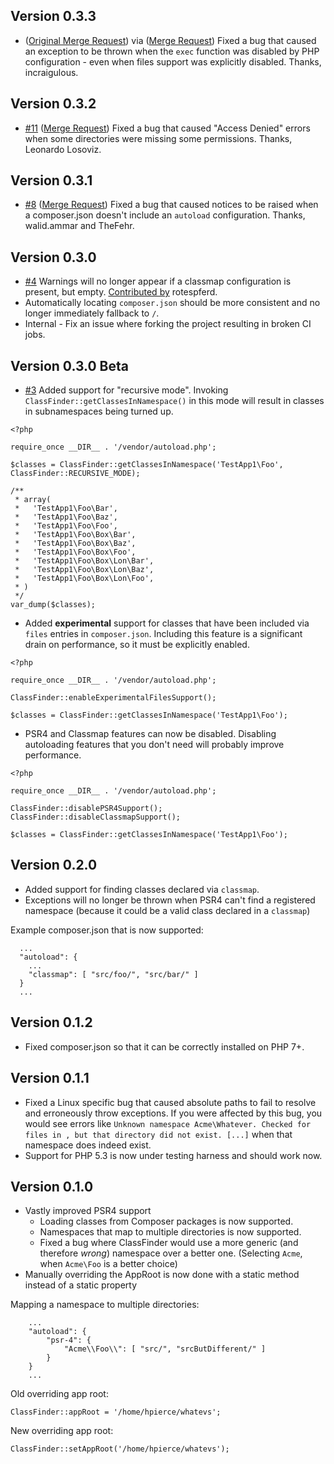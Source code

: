 Version 0.3.3
-------------

* ([Original Merge Request](https://gitlab.com/hpierce1102/ClassFinder/merge_requests/12)) via ([Merge Request](https://gitlab.com/hpierce1102/ClassFinder/merge_requests/13)) Fixed a bug that caused an exception to be thrown when the `exec` function was disabled by PHP configuration - even when files support was explicitly disabled. Thanks, incraigulous.


Version 0.3.2
-------------

* [#11](https://gitlab.com/hpierce1102/ClassFinder/issues/11) ([Merge Request](https://gitlab.com/hpierce1102/ClassFinder/merge_requests/10)) Fixed a bug that caused "Access Denied" errors when some directories were missing some permissions. Thanks, Leonardo Losoviz.


Version 0.3.1
-------------

* [#8](https://gitlab.com/hpierce1102/ClassFinder/issues/8) ([Merge Request](https://gitlab.com/hpierce1102/ClassFinder/merge_requests/8)) Fixed a bug that caused notices to be raised when a composer.json doesn't include an `autoload` configuration. Thanks, walid.ammar and TheFehr.

Version 0.3.0 
-------------

* [#4](https://gitlab.com/hpierce1102/ClassFinder/issues/4) Warnings will no longer appear if a classmap configuration is present, but empty. [Contributed by](https://gitlab.com/hpierce1102/ClassFinder/merge_requests/6) rotespferd. 
* Automatically locating `composer.json` should be more consistent and no longer immediately fallback to `/`.
* Internal - Fix an issue where forking the project resulting in broken CI jobs.



Version 0.3.0 Beta
------------------

* [#3](https://gitlab.com/hpierce1102/ClassFinder/issues/3) Added support for "recursive mode". Invoking `ClassFinder::getClassesInNamespace()` 
in this mode will result in classes in subnamespaces being turned up.

```
<?php

require_once __DIR__ . '/vendor/autoload.php';

$classes = ClassFinder::getClassesInNamespace('TestApp1\Foo', ClassFinder::RECURSIVE_MODE);

/**
 * array(
 *   'TestApp1\Foo\Bar',
 *   'TestApp1\Foo\Baz',
 *   'TestApp1\Foo\Foo',
 *   'TestApp1\Foo\Box\Bar',
 *   'TestApp1\Foo\Box\Baz',
 *   'TestApp1\Foo\Box\Foo',
 *   'TestApp1\Foo\Box\Lon\Bar',
 *   'TestApp1\Foo\Box\Lon\Baz',
 *   'TestApp1\Foo\Box\Lon\Foo',
 * )
 */
var_dump($classes);
```

* Added **experimental** support for classes that have been included via `files` entries in `composer.json`.  Including this feature
is a significant drain on performance, so it must be explicitly enabled.

```
<?php

require_once __DIR__ . '/vendor/autoload.php';

ClassFinder::enableExperimentalFilesSupport();

$classes = ClassFinder::getClassesInNamespace('TestApp1\Foo');
```

* PSR4 and Classmap features can now be disabled. Disabling autoloading features that you don't need will probably improve performance.

```
<?php

require_once __DIR__ . '/vendor/autoload.php';

ClassFinder::disablePSR4Support();
ClassFinder::disableClassmapSupport();

$classes = ClassFinder::getClassesInNamespace('TestApp1\Foo');
```

Version 0.2.0
-------------

* Added support for finding classes declared via `classmap`.
* Exceptions will no longer be thrown when PSR4 can't find a registered namespace (because it could be a valid class
declared in a `classmap`)

Example composer.json that is now supported:
```
  ...
  "autoload": {
    ...
    "classmap": [ "src/foo/", "src/bar/" ]
  }
  ...
```


Version 0.1.2
-------------

* Fixed composer.json so that it can be correctly installed on PHP 7+.

Version 0.1.1
-------------

* Fixed a Linux specific bug that caused absolute paths to fail to resolve and erroneously throw exceptions. If you were
affected by this bug, you would see errors like `Unknown namespace Acme\Whatever. Checked for files in , but that directory did not exist. [...]`
when that namespace does indeed exist.
* Support for PHP 5.3 is now under testing harness and should work now. 

Version 0.1.0
-------------

* Vastly improved PSR4 support
    * Loading classes from Composer packages is now supported.
    * Namespaces that map to multiple directories is now supported.
    * Fixed a bug where ClassFinder would use a more generic (and therefore _wrong_) namespace over a better one. 
    (Selecting `Acme`, when `Acme\Foo` is a better choice)
* Manually overriding the AppRoot is now done with a static method instead of a static property

Mapping a namespace to multiple directories:
```
    ...
    "autoload": {
        "psr-4": {
            "Acme\\Foo\\": [ "src/", "srcButDifferent/" ]
        }
    }
    ...
```

Old overriding app root: 
```
ClassFinder::appRoot = '/home/hpierce/whatevs'; 
```

New overriding app root:
```
ClassFinder::setAppRoot('/home/hpierce/whatevs'); 
```